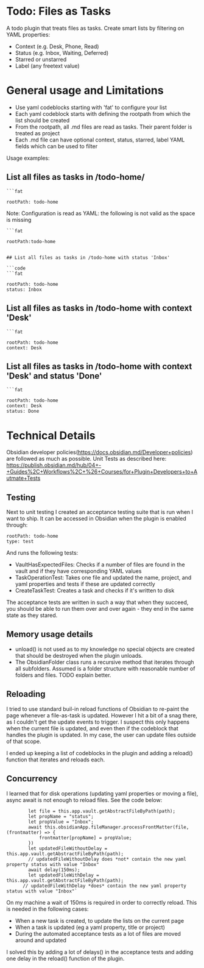 
# Todo: Files as Tasks

A todo plugin that treats files as tasks. Create smart lists by filtering on YAML properties:
- Context (e.g. Desk, Phone, Read)
- Status (e.g. Inbox, Waiting, Deferred)
- Starred or unstarred
- Label (any freetext value)

# General usage and Limitations 

- Use yaml codeblocks starting with 'fat' to configure your list
- Each yaml codeblock starts with defining the rootpath from which the list should be created
- From the rootpath, all .md files are read as tasks. Their parent folder is treated as project
- Each .md file can have optional context, status, starred, label YAML fields which can be used to filter


Usage examples:

## List all files as tasks in /todo-home/

```code
```fat

rootPath: todo-home

```

Note: Configuration is read as YAML: the following is not valid as the space is missing

```
```fat

rootPath:todo-home 

```
```

## List all files as tasks in /todo-home with status 'Inbox' 

```code
```fat

rootPath: todo-home
status: Inbox
```

## List all files as tasks in /todo-home with context 'Desk'

```code
```fat

rootPath: todo-home
context: Desk
```

## List all files as tasks in /todo-home with context 'Desk' and status 'Done'

```code
```fat

rootPath: todo-home
context: Desk
status: Done
```

# Technical Details

Obsidian developer policies(https://docs.obsidian.md/Developer+policies)  are followed as much as possible.
Unit Tests as described here: https://publish.obsidian.md/hub/04+-+Guides%2C+Workflows%2C+%26+Courses/for+Plugin+Developers+to+Autmate+Tests


## Testing
Next to unit testing I created an acceptance testing suite that is run when I want to ship. It can be accessed in Obsidian when the plugin is enabled through:

```fat
rootPath: todo-home
type: test
```
And runs the following tests:
- VaultHasExpectedFiles: Checks if a number of files are found in the vault and if they have corresponding YAML values
- TaskOperationTest: Takes one file and updated the name, project, and yaml properties and tests if these are updated correctly
- CreateTaskTest: Creates a task and checks if it's written to disk

The acceptance tests are written in such a way that when they succeed, you should be able to run them over and over again - they end in the same state as they stared. 

## Memory usage details

- unload() is not used as to my knowledge no special objects are created that should be destroyed when the plugin unloads.
- The ObsidianFolder class runs a recursive method that iterates through all subfolders. Assumed is a folder structure with reasonable number of folders and files. TODO explain better.

## Reloading
I tried to use standard buil-in reload functions of Obsidian to re-paint the page whenever a file-as-task is updated. However I hit a bit of a snag there, as I couldn't get the update events to trigger. I suspect this only happens when the current file is updated, and even then if the codeblock that handles the plugin is updated. In my case, the user can update files outside of that scope. 

I ended up keeping a list of codeblocks in the plugin and adding a reload() function that iterates and reloads each.

## Concurrency
I learned that for disk operations (updating yaml properties or moving a file), async await is not enough to reload files. See the code below:
```code
        let file = this.app.vault.getAbstractFileByPath(path);
        let propName = "status";
        let propValue = "Inbox";
        await this.obsidianApp.fileManager.processFrontMatter(file,(frontmatter) => {
            frontmatter[propName] = propValue;
        })
        let updatedFileWithoutDelay = this.app.vault.getAbstractFileByPath(path);
        // updatedFileWithoutDelay does *not* contain the new yaml property status with value "Inbox"
        await delay(150ms);
        let updatedFileWithDelay = this.app.vault.getAbstractFileByPath(path);
      // updatedFileWithDelay *does* contain the new yaml property status with value "Inbox"`
```
On my machine a wait of 150ms is required in order to correctly reload. This is needed in the following cases:
- When a new task is created, to update the lists on the current page
- When a task is updated (eg a yaml property, title or project)
- During the automated acceptance tests as a lot of files are moved around and updated

I solved this by adding a lot of delays() in the acceptance tests and adding one delay in the reload() function of the plugin.

